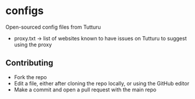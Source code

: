 # configs

Open-sourced config files from Tutturu

- proxy.txt -> list of websites known to have issues on Tutturu to suggest using the proxy

## Contributing

- Fork the repo
- Edit a file, either after cloning the repo locally, or using the GitHub editor
- Make a commit and open a pull request with the main repo
